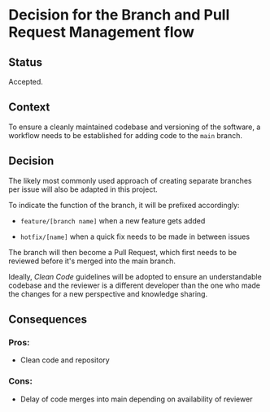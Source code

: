 # Decision for the Branch and Pull Request Management flow

## Status

Accepted.

## Context

To ensure a cleanly maintained codebase and versioning of the software, a workflow needs to be established for adding code to the `main` branch.

## Decision

The likely most commonly used approach of creating separate branches per issue will also be adapted in this project.

To indicate the function of the branch, it will be prefixed accordingly:

* `feature/[branch name]` when a new feature gets added

* `hotfix/[name]` when a quick fix needs to be made in between issues

The branch will then become a Pull Request, which first needs to be reviewed before it's merged into the main branch.

Ideally, *Clean Code* guidelines will be adopted to ensure an understandable codebase and the reviewer is a different developer than the one who made the changes for a new perspective and knowledge sharing.

## Consequences

### Pros:

* Clean code and repository

### Cons:

* Delay of code merges into main depending on availability of reviewer
